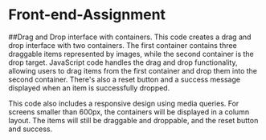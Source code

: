 # Front-end-Assignment
##Drag and Drop interface with containers. 
This code creates a drag and drop interface with two containers. The first container contains three draggable items represented by images, while the second container is the drop target. JavaScript code handles the drag and drop functionality, allowing users to drag items from the first container and drop them into the second container. There's also a reset button and a success message displayed when an item is successfully dropped.

This code also includes a responsive design using media queries. For screens smaller than 600px, the containers will be displayed in a column layout. The items will still be draggable and droppable, and the reset button and success.
